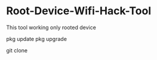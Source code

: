 # Root-Device-Wifi-Hack-Tool
This tool working only rooted device


pkg update
pkg upgrade

git clone 
